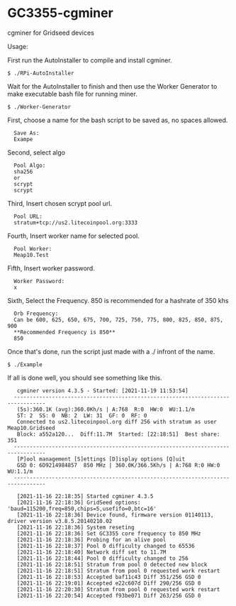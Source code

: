 # GC3355-cgminer
cgminer for Gridseed devices

Usage:

First run the AutoInstaller to compile and install cgminer.

	$ ./RPi-AutoInstaller

Wait for the AutoInstaller to finish and then use the Worker Generator to make executable bash file for running miner.

	$ ./Worker-Generator

First, choose a name for the bash script to be saved as, no spaces allowed.

	  Save As:
	  Exampe
Second, select algo

	  Pool Algo:
	  sha256
	  or
	  scrypt
	  scrypt

Third, Insert chosen scrypt pool url.

	  Pool URL:
	  stratum+tcp://us2.litecoinpool.org:3333

Fourth, Insert worker name for selected pool.

	  Pool Worker:
	  Meap10.Test

Fifth, Insert worker password.

	  Worker Password:
	  x

Sixth, Select the Frequency. 850 is recommended for a hashrate of 350 khs

	  Orb Frequency:
	  Can be 600, 625, 650, 675, 700, 725, 750, 775, 800, 825, 850, 875, 900
	  **Recommended Frequency is 850**
	  850

Once that's done, run the script just made with a ./ infront of the name.

	$ ./Example

If all is done well, you should see something like this.


	   cgminer version 4.3.5 - Started: [2021-11-19 11:53:54]
	  --------------------------------------------------------------------------------
	   (5s):360.1K (avg):360.0Kh/s | A:768  R:0  HW:0  WU:1.1/m
	   ST: 2  SS: 0  NB: 2  LW: 31  GF: 0  RF: 0
	   Connected to us2.litecoinpool.org diff 256 with stratum as user Meap10.Gridseed
	   Block: a552a120...  Diff:11.7M  Started: [22:18:51]  Best share: 351
	  --------------------------------------------------------------------------------
	   [P]ool management [S]ettings [D]isplay options [Q]uit
	   GSD 0: 6D9214984857  850 MHz | 360.0K/366.5Kh/s | A:768 R:0 HW:0 WU:1.1/m
	  --------------------------------------------------------------------------------

	   [2021-11-16 22:18:35] Started cgminer 4.3.5
	   [2021-11-16 22:18:36] GridSeed options: 'baud=115200,freq=850,chips=5,usefifo=0,btc=16'
	   [2021-11-16 22:18:36] Device found, firmware version 01140113, driver version v3.8.5.20140210.02
	   [2021-11-16 22:18:36] System reseting
	   [2021-11-16 22:18:36] Set GC3355 core frequency to 850 MHz
	   [2021-11-16 22:18:36] Probing for an alive pool
	   [2021-11-16 22:18:37] Pool 0 difficulty changed to 65536
	   [2021-11-16 22:18:40] Network diff set to 11.7M
	   [2021-11-16 22:18:44] Pool 0 difficulty changed to 256
	   [2021-11-16 22:18:51] Stratum from pool 0 detected new block
	   [2021-11-16 22:18:51] Stratum from pool 0 requested work restart
	   [2021-11-16 22:18:53] Accepted baf11c43 Diff 351/256 GSD 0
	   [2021-11-16 22:19:01] Accepted e22c607d Diff 290/256 GSD 0
	   [2021-11-16 22:20:30] Stratum from pool 0 requested work restart
	   [2021-11-16 22:20:54] Accepted f93be071 Diff 263/256 GSD 0

